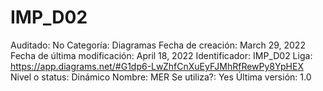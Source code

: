 # IMP_D02

Auditado: No
Categoría: Diagramas
Fecha de creación: March 29, 2022
Fecha de última modificación: April 18, 2022
Identificador: IMP_D02
Liga: https://app.diagrams.net/#G1dp6-LwZhfCnXuEyFJMhRfRewPy8YpHEX
Nivel o status: Dinámico
Nombre: MER
Se utiliza?: Yes
Última versión: 1.0